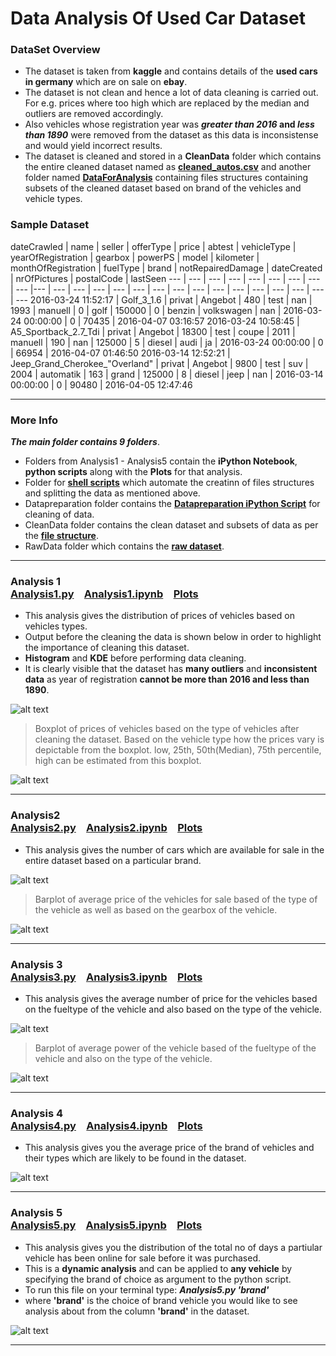 # Data Analysis Of Used Car Dataset
### DataSet Overview
  + The dataset is taken from **kaggle** and contains details of the **used cars in germany** which are on sale on **ebay**.
  + The dataset is not clean and hence a lot of data cleaning is carried out. For e.g. prices where too high which are      replaced by the median and outliers are removed accordingly. 
  + Also vehicles whose registration year was **_greater than 2016_ and _less than 1890_** were removed from the dataset as this data is inconsistense and would yield incorrect results.
  + The dataset is cleaned and stored in a **CleanData** folder which contains the entire cleaned dataset named as **[cleaned_autos.csv](https://github.com/ajaymache/DataAnalysisUsingPython/tree/master/DAUP-Project/CleanData/CleanedDataSet)** and another folder named **[DataForAnalysis](https://github.com/ajaymache/DataAnalysisUsingPython/tree/master/DAUP-Project/CleanData/DataForAnalysis)** containing files structures containing subsets of the cleaned dataset based on brand of the vehicles and vehicle types.  
  
### Sample Dataset
dateCrawled | name | seller | offerType | price | abtest | vehicleType | yearOfRegistration | gearbox | powerPS | model | kilometer | monthOfRegistration | fuelType | brand | notRepairedDamage | dateCreated | nrOfPictures | postalCode | lastSeen 
--- | --- | --- | --- | --- | --- | --- | --- | --- |--- | --- | --- | --- | --- | --- | --- | --- | --- | --- | --- | --- | --- | --- | --- | ---
2016-03-24 11:52:17 | Golf_3_1.6 | privat | Angebot | 480 | test | nan | 1993 | manuell | 0 | golf | 150000 | 0 | benzin | volkswagen | nan | 2016-03-24 00:00:00 | 0 | 70435 | 2016-04-07 03:16:57
2016-03-24 10:58:45 | A5_Sportback_2.7_Tdi | privat | Angebot | 18300 | test | coupe | 2011 | manuell | 190 | nan | 125000 | 5 | diesel | audi | ja | 2016-03-24 00:00:00 | 0 | 66954 | 2016-04-07 01:46:50
2016-03-14 12:52:21 | Jeep_Grand_Cherokee_"Overland" | privat | Angebot | 9800 | test | suv | 2004 | automatik | 163 | grand | 125000 | 8 | diesel | jeep | nan | 2016-03-14 00:00:00 | 0 | 90480 | 2016-04-05 12:47:46
***
### More Info
__*The main folder contains 9 folders*__.

  + Folders from Analysis1 - Analysis5 contain the **iPython Notebook**, **python scripts** along with the **Plots** for that analysis.
  + Folder for **[shell scripts](https://github.com/ajaymache/DataAnalysisUsingPython/tree/master/DAUP-Project/ShellScripts)** which automate the creatinn of files structures and splitting the data as mentioned above.
  + Datapreparation folder contains the **[Datapreparation iPython Script](https://github.com/ajaymache/DataAnalysisUsingPython/blob/master/DAUP-Project/DataPreparation/DataPreparation.py)** for cleaning of data.
  + CleanData folder contains the clean dataset and subsets of data as per the **[file structure](https://github.com/ajaymache/DataAnalysisUsingPython/tree/master/DAUP-Project/CleanData/DataForAnalysis)**.
  + RawData folder which contains the **[raw dataset](https://github.com/ajaymache/DataAnalysisUsingPython/tree/master/DAUP-Project/RawData)**.  <br/>
 
***
### Analysis 1 &emsp;&emsp;&emsp;&emsp;&emsp;&emsp;&emsp;&emsp;&emsp;&emsp;&emsp;&emsp;&emsp;&emsp;&emsp;&emsp;&emsp;&emsp;&emsp;&emsp;&emsp;&emsp;[Analysis1.py](https://github.com/ajaymache/DataAnalysisUsingPython/blob/master/DAUP-Project/Analysis1/Analysis1.py)&emsp;[Analysis1.ipynb](https://github.com/ajaymache/DataAnalysisUsingPython/blob/master/DAUP-Project/Analysis1/Analysis1.ipynb)&emsp;[Plots](https://github.com/ajaymache/DataAnalysisUsingPython/tree/master/DAUP-Project/Analysis1/Plots)
+ This analysis gives the distribution of prices of vehicles based on vehicles types.
+ Output before the cleaning the data is shown below in order to highlight the importance of cleaning this dataset.
+ **Histogram** and **KDE** before performing data cleaning.
+ It is clearly visible that the dataset has **many outliers** and **inconsistent data** as year of registration **cannot be more than 2016 and less than 1890**.

![alt text](https://github.com/ajaymache/DataAnalysisUsingPython/blob/master/DAUP-Project/DataPreparation/Plots/vehicle-distribution.png "Logo Title Text 1")

> Boxplot of prices of vehicles based on the type of vehicles after cleaning the dataset. Based on the vehicle type how the prices vary is depictable from the boxplot. low, 25th, 50th(Median), 75th percentile, high can be estimated from this boxplot.

![alt text](https://github.com/ajaymache/DataAnalysisUsingPython/blob/master/DAUP-Project/Analysis1/Plots/price-vehicleType-boxplot.png "Logo Title Text 1")
***
### Analysis2 &emsp;&emsp;&emsp;&emsp;&emsp;&emsp;&emsp;&emsp;&emsp;&emsp;&emsp;&emsp;&emsp;&emsp;&emsp;&emsp;&emsp;&emsp;&emsp;&emsp;&emsp;&emsp;[Analysis2.py](https://github.com/ajaymache/DataAnalysisUsingPython/blob/master/DAUP-Project/Analysis2/Analysis2.py)&emsp;[Analysis2.ipynb](https://github.com/ajaymache/DataAnalysisUsingPython/blob/master/DAUP-Project/Analysis2/Analysis2.ipynb)&emsp;[Plots](https://github.com/ajaymache/DataAnalysisUsingPython/tree/master/DAUP-Project/Analysis2/Plots)

+ This analysis gives the number of cars which are available for sale in the entire dataset based on a particular brand. 

![alt text](https://github.com/ajaymache/DataAnalysisUsingPython/blob/master/DAUP-Project/Analysis2/Plots/brand-vehicleCount.png "Logo Title Text 1")

> Barplot of average price of the vehicles for sale based of the type of the vehicle as well as based on the gearbox of the vehicle.

![alt text](https://github.com/ajaymache/DataAnalysisUsingPython/blob/master/DAUP-Project/Analysis2/Plots/vehicletype-gearbox-price.png "Logo Title Text 1")
***
### Analysis 3 &emsp;&emsp;&emsp;&emsp;&emsp;&emsp;&emsp;&emsp;&emsp;&emsp;&emsp;&emsp;&emsp;&emsp;&emsp;&emsp;&emsp;&emsp;&emsp;&emsp;&emsp;&emsp;[Analysis3.py](https://github.com/ajaymache/DataAnalysisUsingPython/blob/master/DAUP-Project/Analysis3/Analysis3.py)&emsp;[Analysis3.ipynb](https://github.com/ajaymache/DataAnalysisUsingPython/blob/master/DAUP-Project/Analysis3/Analysis3.ipynb)&emsp;[Plots](https://github.com/ajaymache/DataAnalysisUsingPython/tree/master/DAUP-Project/Analysis3/Plots)

+ This analysis gives the average number of price for the vehicles based on the fueltype of the vehicle and also based on the type of the vehicle.

![alt text](https://github.com/ajaymache/DataAnalysisUsingPython/blob/master/DAUP-Project/Analysis3/Plots/fueltype-vehicleType-price.png "Logo Title Text 1")

> Barplot of average power of the vehicle based of the fueltype of the vehicle and also on the type of the vehicle.

![alt text](https://github.com/ajaymache/DataAnalysisUsingPython/blob/master/DAUP-Project/Analysis3/Plots/power-vehicleType-fuelType.png "Logo Title Text 1")
***
### Analysis 4 &emsp;&emsp;&emsp;&emsp;&emsp;&emsp;&emsp;&emsp;&emsp;&emsp;&emsp;&emsp;&emsp;&emsp;&emsp;&emsp;&emsp;&emsp;&emsp;&emsp;&emsp;&emsp;[Analysis4.py](https://github.com/ajaymache/DataAnalysisUsingPython/blob/master/DAUP-Project/Analysis4/Analysis4.py)&emsp;[Analysis4.ipynb](https://github.com/ajaymache/DataAnalysisUsingPython/blob/master/DAUP-Project/Analysis4/Analysis4.ipynb)&emsp;[Plots](https://github.com/ajaymache/DataAnalysisUsingPython/tree/master/DAUP-Project/Analysis4/Plots)

+ This analysis gives you the average price of the brand of vehicles and their types which are likely to be found in the dataset.

![alt text](https://github.com/ajaymache/DataAnalysisUsingPython/blob/master/DAUP-Project/Analysis4/Plots/heatmap-price-brand-vehicleType.png "Logo Title Text 1")
***
### Analysis 5 &emsp;&emsp;&emsp;&emsp;&emsp;&emsp;&emsp;&emsp;&emsp;&emsp;&emsp;&emsp;&emsp;&emsp;&emsp;&emsp;&emsp;&emsp;&emsp;&emsp;&emsp;&emsp;[Analysis5.py](https://github.com/ajaymache/DataAnalysisUsingPython/blob/master/DAUP-Project/Analysis5/Analysis5.py)&emsp;[Analysis5.ipynb](https://github.com/ajaymache/DataAnalysisUsingPython/blob/master/DAUP-Project/Analysis5/Analysis5.ipynb)&emsp;[Plots](https://github.com/ajaymache/DataAnalysisUsingPython/tree/master/DAUP-Project/Analysis5/Plots)

+ This analysis gives you the distribution of the total no of days a partiular vehicle has been online for sale before it was purchased. 
+ This is a **dynamic analysis** and can be applied to **any vehicle** by specifying the brand of choice as argument to the python script.
+ To run this file on your terminal type: __*Analysis5.py 'brand'*__  
+ where **'brand'** is the choice of brand vehicle you would like to see analysis about from the column **'brand'** in the dataset.

![alt text](https://github.com/ajaymache/DataAnalysisUsingPython/blob/master/DAUP-Project/Analysis5/Plots/vehicletype-NoOfDaysOnline.png "Logo Title Text 1")
***




